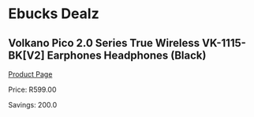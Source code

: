 
# Ebucks Dealz
## Volkano Pico 2.0 Series True Wireless VK-1115-BK[V2] Earphones Headphones (Black)
[Product Page](https://www.ebucks.com/web/shop/productSelected.do?prodId=1161754369&catId=714972256)

Price: R599.00

Savings: 200.0


	